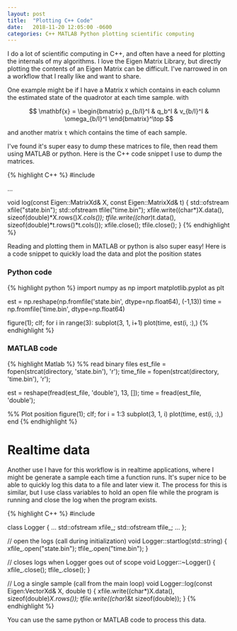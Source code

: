 ```yaml
---
layout: post
title:  "Plotting C++ Code"
date:   2018-11-20 12:05:00 -0600
categories: C++ MATLAB Python plotting scientific computing
---
```


I do a lot of scientific computing in C++, and often have a need for plotting the internals of my algorithms.  I love the Eigen Matrix Library, but directly plotting the contents of an Eigen Matrix can be difficult.  I've narrowed in on a workflow that I really like and want to share.

One example might be if I have a Matrix `X` which contains in each column the estimated state of the quadrotor at each time sample. with

$$
\mathbf{x} = \begin{bmatrix} p_{b/I}^I & q_b^I & v_{b/I}^I & \omega_{b/I}^I \end{bmatrix}^\top
$$

and another matrix `t` which contains the time of each sample.

I've found it's super easy to dump these matrices to file, then read them using MATLAB or python.  Here is the C++ code snippet I use to dump the matrices.

{% highlight C++ %}
#include <fstream>

...

void log(const Eigen::MatrixXd& X, const Eigen::MatrixXd& t)
{
  std::ofstream xfile("state.bin");
  std::ofstream tfile("time.bin");
  xfile.write((char*)X.data(), sizeof(double)*X.rows()*X.cols());
  tfile.write((char*)t.data(), sizeof(double)*t.rows()*t.cols());
  xfile.close();
  tfile.close();
}
{% endhighlight %}

Reading and plotting them in MATLAB or python is also super easy!  Here is a code snippet to quickly load the data and plot the position states

### Python code
{% highlight python %}
import numpy as np
import matplotlib.pyplot as plt

est = np.reshape(np.fromfile('state.bin', dtype=np.float64), (-1,13))
time = np.fromfile('time.bin', dtype=np.float64)

figure(1); clf;
for i in range(3):
  subplot(3, 1, i+1)
  plot(time, est(i, :),)
{% endhighlight %}

### MATLAB code
{% highlight Matlab %}
%% read binary files
est_file = fopen(strcat(directory, 'state.bin'), 'r');
time_file = fopen(strcat(directory, 'time.bin'), 'r');

est = reshape(fread(est_file, 'double'), 13, []);
time = fread(est_file, 'double');

%% Plot position
figure(1); clf;
for i = 1:3
  subplot(3, 1, i)
  plot(time, est(i, :),)
end
{% endhighlight %}

# Realtime data
Another use I have for this workflow is in realtime applications, where I might be generate a sample each time a function runs.  It's super nice to be able to quickly log this data to a file and later view it.  The process for this is similar, but I use class variables to hold an open file while the program is running and close the log when the program exists.

{% highlight C++ %}
#include <fstream>

class Logger
{
  ...
  std::ofstream xfile_;
  std::ofstream tfile_;
  ...
};

// open the logs (call during initialization)
void Logger::startlog(std::string)
{
  xfile_.open("state.bin");
  tfile_.open("time.bin");
}

// closes logs when Logger goes out of scope
void Logger::~Logger()
{
  xfile_.close();
  tfile_.close();
}

// Log a single sample (call from the main loop)
void Logger::log(const Eigen:VectorXd& X, double t)
{
  xfile.write((char*)X.data(), sizeof(double)*X.rows());
  tfile.write((char*)&t sizeof(double));
}
{% endhighlight %}

You can use the same python or MATLAB code to process this data.
